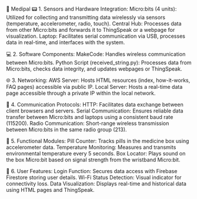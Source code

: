 💊 Medipal
📟 1. Sensors and Hardware Integration:
Micro:bits (4 units): Utilized for collecting and transmitting data wirelessly via sensors (temperature, accelerometer, radio, touch).
Central Hub: Processes data from other Micro:bits and forwards it to ThingSpeak or a webpage for visualization.
Laptop: Facilitates serial communication via USB, processes data in real-time, and interfaces with the system.

💻 2. Software Components:
MakeCode: Handles wireless communication between Micro:bits.
Python Script (received_string.py): Processes data from Micro:bits, checks data integrity, and updates webpages or ThingSpeak.

🌐 3. Networking:
AWS Server: Hosts HTML resources (index, how-it-works, FAQ pages) accessible via public IP.
Local Server: Hosts a real-time data page accessible through a private IP within the local network.

🔗 4. Communication Protocols:
HTTP: Facilitates data exchange between client browsers and servers.
Serial Communication: Ensures reliable data transfer between Micro:bits and laptops using a consistent baud rate (115200).
Radio Communication: Short-range wireless transmission between Micro:bits in the same radio group (213).

🔧 5. Functional Modules:
Pill Counter: Tracks pills in the medicine box using accelerometer data.
Temperature Monitoring: Measures and transmits environmental temperature every 5 seconds.
Box Locator: Plays sound on the box Micro:bit based on signal strength from the wristband Micro:bit.

👤 6. User Features:
Login Function: Secures data access with Firebase Firestore storing user details.
Wi-Fi Status Detection: Visual indicator for connectivity loss.
Data Visualization: Displays real-time and historical data using HTML pages and ThingSpeak.
